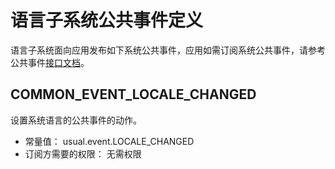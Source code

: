 # 语言子系统公共事件定义
 语言子系统面向应用发布如下系统公共事件，应用如需订阅系统公共事件，请参考公共事件[接口文档](../js-apis-commonEventManager.md)。

## COMMON_EVENT_LOCALE_CHANGED
设置系统语言的公共事件的动作。

- 常量值： usual.event.LOCALE_CHANGED
- 订阅方需要的权限： 无需权限

